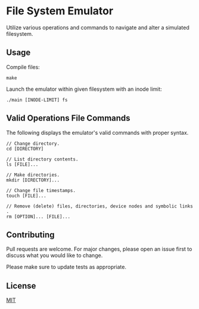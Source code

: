 # File System Emulator

Utilize various operations and commands to navigate and alter a simulated filesystem.
## Usage
Compile files:
```
make
```

Launch the emulator within given filesystem with an inode limit:
```
./main [INODE-LIMIT] fs
```

## Valid Operations File Commands
The following displays the emulator's valid commands with proper syntax.
```
// Change directory.
cd [DIRECTORY]

// List directory contents.
ls [FILE]...

// Make directories.
mkdir [DIRECTORY]...

// Change file timestamps.
touch [FILE]...

// Remove (delete) files, directories, device nodes and symbolic links .
rm [OPTION]... [FILE]...
```

## Contributing
Pull requests are welcome. For major changes, please open an issue first to discuss what you would like to change.

Please make sure to update tests as appropriate.

## License
[MIT](https://choosealicense.com/licenses/mit/)
